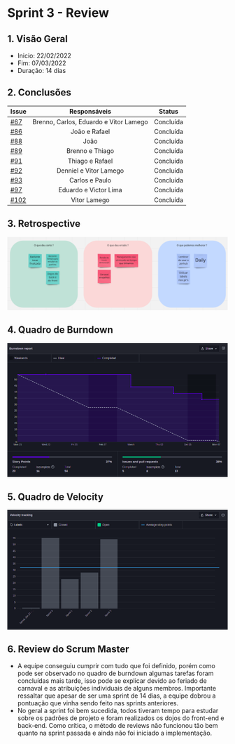 # Sprint 3 - Review

## 1. Visão Geral
- Inicio: 22/02/2022
- Fim: 07/03/2022
- Duração: 14 dias
 
## 2. Conclusões
<center>

| Issue | Responsáveis | Status
|--|:-:|--|
|[#67](https://github.com/UnBArqDsw2021-2/2021.2_G4_CadernetaDeCampoDigital_docs/issues/67)|Brenno, Carlos, Eduardo e Vitor Lamego|Concluída|
|[#86](https://github.com/UnBArqDsw2021-2/2021.2_G4_CadernetaDeCampoDigital_docs/issues/86)|João e Rafael|Concluída|
|[#88](https://github.com/UnBArqDsw2021-2/2021.2_G4_CadernetaDeCampoDigital_docs/issues/88)|João|Concluída|
|[#89](https://github.com/UnBArqDsw2021-2/2021.2_G4_CadernetaDeCampoDigital_docs/issues/89)|Brenno e Thiago|Concluída|
|[#91](https://github.com/UnBArqDsw2021-2/2021.2_G4_CadernetaDeCampoDigital_docs/issues/91)| Thiago e Rafael|Concluída|
|[#92](https://github.com/UnBArqDsw2021-2/2021.2_G4_CadernetaDeCampoDigital_docs/issues/92)|Denniel e Vitor Lamego|Concluída|
|[#93](https://github.com/UnBArqDsw2021-2/2021.2_G4_CadernetaDeCampoDigital_docs/issues/93)|Carlos e Paulo|Concluída|
|[#97](https://github.com/UnBArqDsw2021-2/2021.2_G4_CadernetaDeCampoDigital_docs/issues/97)|Eduardo e Victor Lima|Concluída|
|[#102](https://github.com/UnBArqDsw2021-2/2021.2_G4_CadernetaDeCampoDigital_docs/issues/102)|Vitor Lamego|Concluída|

</center>

## 3. Retrospective
<img src="../../assets/sprints/retrospective_3.png" class="zoom"/>

## 4. Quadro de Burndown
<img src="../../assets/sprints/burndown_3.png" class="zoom"/>

## 5. Quadro de Velocity
<img src="../../assets/sprints/velocity_3.png" class="zoom"/>

## 6. Review do Scrum Master
- A equipe conseguiu cumprir com tudo que foi definido, porém como pode ser observado no quadro de burndown algumas tarefas foram concluídas mais tarde, isso pode se explicar devido ao feriado de carnaval e as atribuições individuais de alguns membros. Importante ressaltar que apesar de ser uma sprint de 14 dias, a equipe dobrou a pontuação que vinha sendo feito nas sprints anteriores.
- No geral a sprint foi bem sucedida, todos tiveram tempo para estudar sobre os padrões de projeto e foram realizados os dojos do front-end e back-end. Como crítica, o método de  reviews não funcionou tão bem quanto na sprint passada e ainda não foi iniciado a implementação.


<!-- COPIA E COLA TEMPLATE. REGEX: :s:numero_issue:10:g -->
<!-- |[#numero_issue](https://github.com/UnBArqDsw2021-2/2021.2_G4_CadernetaDeCampoDigital_docs/issues/numero_issue)|João|Concluída|
|[#numero_issue](https://github.com/UnBArqDsw2021-2/2021.2_G4_CadernetaDeCampoDigital_docs/issues/numero_issue)|Carlos|Concluída|
|[#numero_issue](https://github.com/UnBArqDsw2021-2/2021.2_G4_CadernetaDeCampoDigital_docs/issues/numero_issue)|Vitor Lamego|Concluída|
|[#numero_issue](https://github.com/UnBArqDsw2021-2/2021.2_G4_CadernetaDeCampoDigital_docs/issues/numero_issue)|Thiago|Concluída|
|[#numero_issue](https://github.com/UnBArqDsw2021-2/2021.2_G4_CadernetaDeCampoDigital_docs/issues/numero_issue)|Victor Lima|Concluída|
|[#numero_issue](https://github.com/UnBArqDsw2021-2/2021.2_G4_CadernetaDeCampoDigital_docs/issues/numero_issue)|Brenno|Concluída|
|[#numero_issue](https://github.com/UnBArqDsw2021-2/2021.2_G4_CadernetaDeCampoDigital_docs/issues/numero_issue)|Paulo|Concluída|
|[#numero_issue](https://github.com/UnBArqDsw2021-2/2021.2_G4_CadernetaDeCampoDigital_docs/issues/numero_issue)|Rafael|Concluída|
|[#numero_issue](https://github.com/UnBArqDsw2021-2/2021.2_G4_CadernetaDeCampoDigital_docs/issues/numero_issue)|Denniel|Concluída|
|[#numero_issue](https://github.com/UnBArqDsw2021-2/2021.2_G4_CadernetaDeCampoDigital_docs/issues/numero_issue)|Eduardo|Concluída| -->
